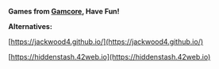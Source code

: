 **Games from [Gamcore](https://gamcore.com/), Have Fun!**

**Alternatives:**

[https://jackwood4.github.io/](https://jackwood4.github.io/)

[https://hiddenstash.42web.io](https://hiddenstash.42web.io)
